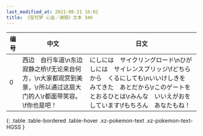 ```yaml
---
last_modified_at: 2021-08-21 16:02
title: 《宝可梦 心金／魂银》文本 346
---
```

| 编号 | 中文 | 日文 |
| ---- | ---- | ---- |
| 0 | 西边　自行车道\n东边　寂静之桥\f无论来自何方，\n大家都观赏到美景，\r所以通过这扇大门的人\r都面带笑容。\f你也是吧！ | にしには　サイクリングロード\nひがしには　サイレンスブリッジ\fどちらから　くるにしても\nいいけしきを　みてきた　あとだから\rこのゲートを　とおるひとは\rみんな　いいえがおを　しています\fもちろん　あなたもね！ |
{: .table .table-bordered .table-hover .xz-pokemon-text .xz-pokemon-text-HGSS }